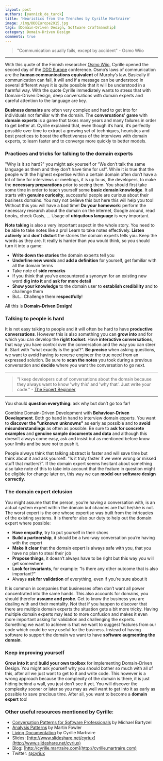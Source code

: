 ```yaml
---
layout: post
authors: [yannick_de_turck]
title: 'Heuristics from the Trenches by Cyrille Martraire'
image: /img/DDDEurope2015.jpg
tags: [Domain-Driven Design, Software Craftmanship]
category: Domain-Driven Design
comments: true
---
```

> "Communication usually fails, except by accident" - Osmo Wiio

----------

With this quote of the Finnish researcher [Osmo Wiio](https://en.wikipedia.org/wiki/Osmo_Antero_Wiio), Cyrille opened the second day of the [DDD Europe](http://dddeurope.com) conference. Osmo’s laws of communication are the **human communications equivalent** of Murphy’s law. Basically if communication can fail, it will and if a message can be understood in several different ways it is quite possible that it will be understood in a harmful way. With the quote Cyrille immediately wants to stress that with Domain-Driven Design, deep conversations with domain experts and careful attention to the language are key.

**Business domains** are often very complex and hard to get into for individuals not familiar with the domain. The **conversations' game** with **domain experts** is a game that takes many years and many failures in order to get better at. Cyrille explained that, even though it’s hard, it’s perfectly possible over time to extract a growing set of techniques, heuristics and best practices to boost the effectiveness of the interviews with domain experts, to learn faster and to converge more quickly to better models.

### Practices and tricks for talking to the domain experts
"Why is it so hard?" you might ask yourself or “We don’t talk the same language as them and they don’t have time for us!”. While it is true that the people with the highest expertise within a certain domain often don’t have a lot of time for interviews or meetings, it is up to us, the developers, to make the **necessary preparations** prior to seeing them. You should first take some time in order to teach yourself some **basic domain knowledge**. It all starts with **genuine curiosity**, successful people are curious about their business domains. You may not believe this but here this will help you too! Without this you will have a bad time! **Do your homework**: perform the necessary research about the domain on the internet, Google around, read books, check Oasis, … Usage of **ubiquitous language** is very important.

**Note taking** is also a very important aspect in the whole story. You need to be able to take notes like a pro! Learn to take notes effectively. **Listen actively** and **don’t distort** the stories the domain experts tells you. Keep the words as they are. It really is harder than you would think, so you should turn it into a game:

- **Write down the stories** the domain experts tell you
- **Underline new words** and **add a definition** for yourself, get familiar with all the domain terms
- Take note of **side remarks**
- If you think that you’ve encountered a synonym for an existing new word **dig into it** and **ask for more detail**
- **Show your knowledge** to the domain user to **establish credibility** and to challenge them
- But… Challenge them **respectfully**!

All this is **Domain-Driven Design**!

### Talking to people is hard
It is not easy talking to people and it will often be hard to have **productive conversations**. However this is also something you can **grow into** and for which you can develop the **right toolset**. Have **interactive conversations**, that way you have control over the conversation and the way you can steer it. Start with “what exactly is the goal?”. **Be precise** when asking questions, we want to avoid having to reverse engineer the true need from an expressed solution. Be sure to **scan the notes** you took during a previous conversation and **decide** where you want the conversation to go next.

---
> "I keep developers out of conversations about the domain because they always want to know 'why this' and 'why that'. Just write your code." - [The Expert Beginner](https://twitter.com/expertbeginner1/status/656122859773820929)

----------

You should **question everything**: ask why but don’t go too far!

Combine Domain-Driven Development with **Behaviour-Driven Development**. Both go hand in hand to interview domain experts. You want to **discover the "unknown unknowns"** as early as possible and to **avoid misunderstandings** as often as possible. Be sure to **ask for concrete examples** and **genuine sample documents and data** and although this doesn’t always come easy, ask and insist but as mentioned before know your limits and be sure not to push it.

People always think that talking abstract is faster and will save time but think about it and ask yourself: “Is it truly faster if we were wrong or missed stuff that matters?”. If the domain expert seems hesitant about something also take note of this to take into account that the feature in question might be eligible for change later on, this way we can **model our software design correctly**.

### The domain expert delusion
You might assume that the person, you’re having a conversation with, is an actual system expert within the domain but chances are that he/she is not. The worst expert is the one whose expertise was built from the intricacies of the existing systems. It is therefor also our duty to help out the domain expert where possible:

- **Have empathy**, try to put yourself in their shoes
- **Build a partnership**, it should be a two-way conversation you’re having with the expert
- **Make it clear** that the domain expert is always safe with you, that you have no plan to steal their job
- **Propose things**, it doesn’t always have to be right but this way you will get somewhere
- **Look for invariants**, for example: “Is there any other outcome that is also important?"
- Always **ask for validation** of everything, even if you’re sure about it

It is common in companies that businesses often don’t want all power concentrated into the same hands. This also accounts for domains, you should therefor **assume and probe**. Get to know the business you are dealing with and their mentality. Not that if you happen to discover that there are multiple domain experts the situation gets a bit more tricky. Having multiple domain experts may lead to more confusion and makes it even more important asking for validation and challenging the experts. Something we want to achieve is that we want to suggest features from our code which could be very useful for the business. Instead of having software to support the domain we want to have **software augmenting the domain**.

### Keep improving yourself
**Grow into it** and **build your own toolbox** for implementing Domain-Driven Design. You might ask yourself why you should bother so much with all of this, after all we just want to get to it and write code. This however is a wrong approach because the complexity of the domain is there, it is just hiding behind a wall, you just don’t see it yet. You will discover the complexity sooner or later so you may as well want to get into it as early as possible to save precious time. After all, you want to become a **domain expert** too!

### Other useful resources mentioned by Cyrille:
- [Conversation Patterns for Software Professionals](http://schd.ws/hosted_files/agile2014/d5/1571_Agile2014__Conversation_Patterns_for_Software_Professionals.pdf) by Michael Bartyzel
- [Analysis Patterns](http://martinfowler.com/books/ap.html) by Martin Fowler
- [Living Documentation](https://leanpub.com/livingdocumentation) by Cyrille Martraire
- Slides: [http://www.slideshare.net/cyriux](http://www.slideshare.net/cyriux)
- Blog: [http://cyrille.martraire.com](http://cyrille.martraire.com)
- Twitter: [@cyriux](https://twitter.com/cyriux)